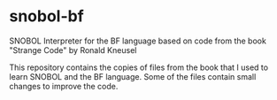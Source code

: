 # snobol-bf
SNOBOL Interpreter for the BF language based on code from the book "Strange Code" by Ronald Kneusel

This repository contains the copies of files from the book that I used to learn SNOBOL and the BF language. 
Some of the files contain small changes to improve the code.
